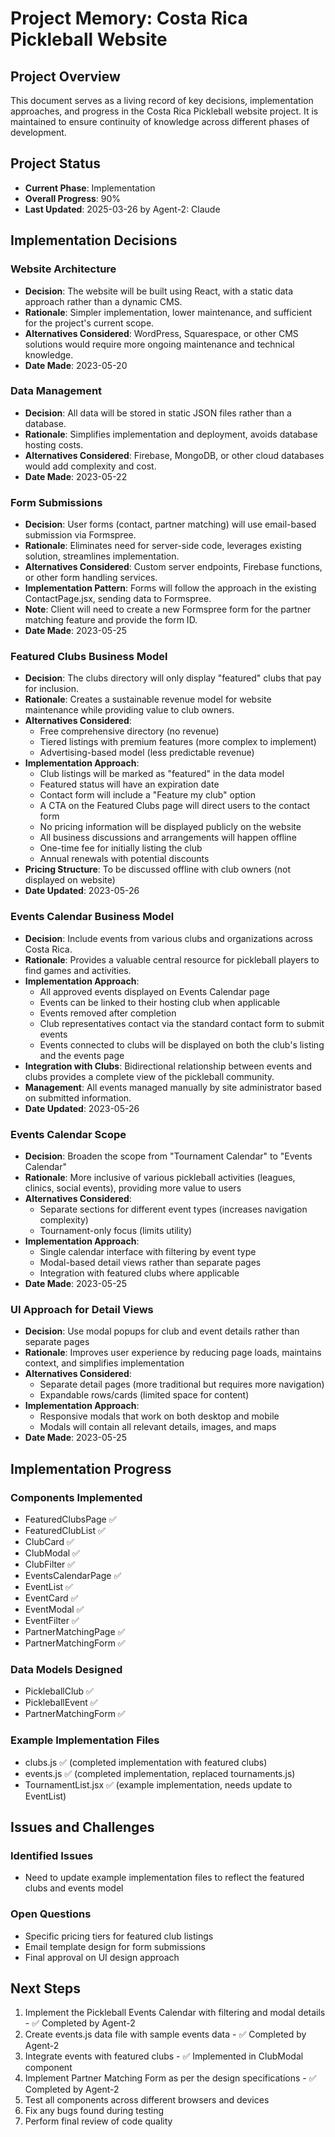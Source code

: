 # Project Memory: Costa Rica Pickleball Website

## Project Overview
This document serves as a living record of key decisions, implementation approaches, and progress in the Costa Rica Pickleball website project. It is maintained to ensure continuity of knowledge across different phases of development.

## Project Status
- **Current Phase**: Implementation
- **Overall Progress**: 90%
- **Last Updated**: 2025-03-26 by Agent-2: Claude

## Implementation Decisions

### Website Architecture
- **Decision**: The website will be built using React, with a static data approach rather than a dynamic CMS.
- **Rationale**: Simpler implementation, lower maintenance, and sufficient for the project's current scope.
- **Alternatives Considered**: WordPress, Squarespace, or other CMS solutions would require more ongoing maintenance and technical knowledge.
- **Date Made**: 2023-05-20

### Data Management
- **Decision**: All data will be stored in static JSON files rather than a database.
- **Rationale**: Simplifies implementation and deployment, avoids database hosting costs.
- **Alternatives Considered**: Firebase, MongoDB, or other cloud databases would add complexity and cost.
- **Date Made**: 2023-05-22

### Form Submissions
- **Decision**: User forms (contact, partner matching) will use email-based submission via Formspree.
- **Rationale**: Eliminates need for server-side code, leverages existing solution, streamlines implementation.
- **Alternatives Considered**: Custom server endpoints, Firebase functions, or other form handling services.
- **Implementation Pattern**: Forms will follow the approach in the existing ContactPage.jsx, sending data to Formspree.
- **Note**: Client will need to create a new Formspree form for the partner matching feature and provide the form ID.
- **Date Made**: 2023-05-25

### Featured Clubs Business Model
- **Decision**: The clubs directory will only display "featured" clubs that pay for inclusion.
- **Rationale**: Creates a sustainable revenue model for website maintenance while providing value to club owners.
- **Alternatives Considered**: 
  - Free comprehensive directory (no revenue)
  - Tiered listings with premium features (more complex to implement)
  - Advertising-based model (less predictable revenue)
- **Implementation Approach**: 
  - Club listings will be marked as "featured" in the data model
  - Featured status will have an expiration date
  - Contact form will include a "Feature my club" option
  - A CTA on the Featured Clubs page will direct users to the contact form
  - No pricing information will be displayed publicly on the website
  - All business discussions and arrangements will happen offline
  - One-time fee for initially listing the club
  - Annual renewals with potential discounts
- **Pricing Structure**: To be discussed offline with club owners (not displayed on website)
- **Date Updated**: 2023-05-26

### Events Calendar Business Model
- **Decision**: Include events from various clubs and organizations across Costa Rica.
- **Rationale**: Provides a valuable central resource for pickleball players to find games and activities.
- **Implementation Approach**:
  - All approved events displayed on Events Calendar page
  - Events can be linked to their hosting club when applicable
  - Events removed after completion
  - Club representatives contact via the standard contact form to submit events
  - Events connected to clubs will be displayed on both the club's listing and the events page
- **Integration with Clubs**: Bidirectional relationship between events and clubs provides a complete view of the pickleball community.
- **Management**: All events managed manually by site administrator based on submitted information.
- **Date Updated**: 2023-05-26

### Events Calendar Scope
- **Decision**: Broaden the scope from "Tournament Calendar" to "Events Calendar"
- **Rationale**: More inclusive of various pickleball activities (leagues, clinics, social events), providing more value to users
- **Alternatives Considered**: 
  - Separate sections for different event types (increases navigation complexity)
  - Tournament-only focus (limits utility)
- **Implementation Approach**:
  - Single calendar interface with filtering by event type
  - Modal-based detail views rather than separate pages
  - Integration with featured clubs where applicable
- **Date Made**: 2023-05-25

### UI Approach for Detail Views
- **Decision**: Use modal popups for club and event details rather than separate pages
- **Rationale**: Improves user experience by reducing page loads, maintains context, and simplifies implementation
- **Alternatives Considered**: 
  - Separate detail pages (more traditional but requires more navigation)
  - Expandable rows/cards (limited space for content)
- **Implementation Approach**:
  - Responsive modals that work on both desktop and mobile
  - Modals will contain all relevant details, images, and maps
- **Date Made**: 2023-05-25

## Implementation Progress

### Components Implemented
- FeaturedClubsPage ✅
- FeaturedClubList ✅
- ClubCard ✅ 
- ClubModal ✅
- ClubFilter ✅
- EventsCalendarPage ✅
- EventList ✅
- EventCard ✅
- EventModal ✅
- EventFilter ✅
- PartnerMatchingPage ✅
- PartnerMatchingForm ✅

### Data Models Designed
- PickleballClub ✅
- PickleballEvent ✅
- PartnerMatchingForm ✅

### Example Implementation Files
- clubs.js ✅ (completed implementation with featured clubs)
- events.js ✅ (completed implementation, replaced tournaments.js)
- TournamentList.jsx ✅ (example implementation, needs update to EventList)

## Issues and Challenges

### Identified Issues
- Need to update example implementation files to reflect the featured clubs and events model

### Open Questions
- Specific pricing tiers for featured club listings
- Email template design for form submissions
- Final approval on UI design approach

## Next Steps
1. Implement the Pickleball Events Calendar with filtering and modal details - ✅ Completed by Agent-2
2. Create events.js data file with sample events data - ✅ Completed by Agent-2
3. Integrate events with featured clubs - ✅ Implemented in ClubModal component
4. Implement Partner Matching Form as per the design specifications - ✅ Completed by Agent-2
5. Test all components across different browsers and devices
6. Fix any bugs found during testing
7. Perform final review of code quality 